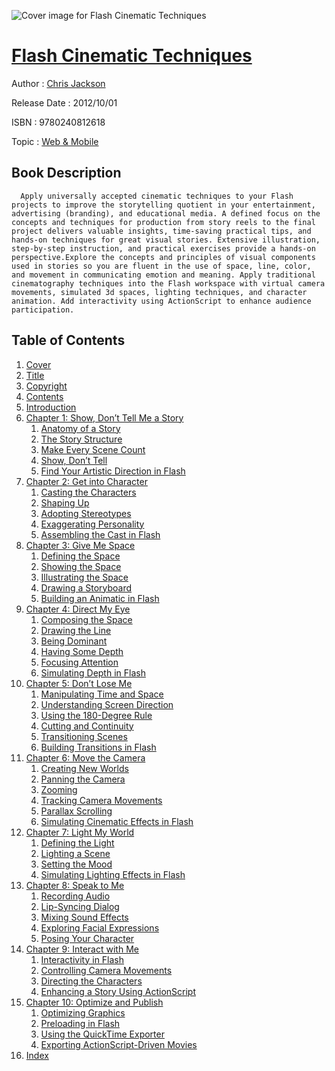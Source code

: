 ![Cover image for Flash Cinematic Techniques](https://imgdetail.ebookreading.net/cover/cover/web_mobile/EB9780240812618.jpg)

[Flash Cinematic Techniques](https://ebookreading.net/view/book/Flash+Cinematic+Techniques-EB9780240812618_1.html "Flash Cinematic Techniques")
====================================================================================================================

Author : [Chris Jackson](https://ebookreading.net/search/author/Chris+Jackson)

Release Date : 2012/10/01

ISBN : 9780240812618

Topic : [Web & Mobile](https://ebookreading.net/search/category/web-mobile)

Book Description
-----------------

      Apply universally accepted cinematic techniques to your Flash projects to improve the storytelling quotient in your entertainment, advertising (branding), and educational media. A defined focus on the concepts and techniques for production from story reels to the final project delivers valuable insights, time-saving practical tips, and hands-on techniques for great visual stories. Extensive illustration, step-by-step instruction, and practical exercises provide a hands-on perspective.Explore the concepts and principles of visual components used in stories so you are fluent in the use of space, line, color, and movement in communicating emotion and meaning. Apply traditional cinematography techniques into the Flash workspace with virtual camera movements, simulated 3d spaces, lighting techniques, and character animation. Add interactivity using ActionScript to enhance audience participation.
Table of Contents
-----------------

1. [Cover ](https://ebookreading.net/view/book/Flash+Cinematic+Techniques-EB9780240812618_1.html)
1. [Title ](https://ebookreading.net/view/book/Flash+Cinematic+Techniques-EB9780240812618_2.html)
1. [Copyright ](https://ebookreading.net/view/book/Flash+Cinematic+Techniques-EB9780240812618_3.html)
1. [Contents ](https://ebookreading.net/view/book/Flash+Cinematic+Techniques-EB9780240812618_4.html)
1. [Introduction ](https://ebookreading.net/view/book/Flash+Cinematic+Techniques-EB9780240812618_5.html)
1. [Chapter 1: Show, Don’t Tell Me a Story ](https://ebookreading.net/view/book/Flash+Cinematic+Techniques-EB9780240812618_6.html)
    1. [Anatomy of a Story ](https://ebookreading.net/view/book/Flash+Cinematic+Techniques-EB9780240812618_6.html#S7)
    1. [The Story Structure ](https://ebookreading.net/view/book/Flash+Cinematic+Techniques-EB9780240812618_6.html#S8)
    1. [Make Every Scene Count ](https://ebookreading.net/view/book/Flash+Cinematic+Techniques-EB9780240812618_6.html#S9)
    1. [Show, Don’t Tell ](https://ebookreading.net/view/book/Flash+Cinematic+Techniques-EB9780240812618_6.html#S10)
    1. [Find Your Artistic Direction in Flash ](https://ebookreading.net/view/book/Flash+Cinematic+Techniques-EB9780240812618_6.html#S11)
1. [Chapter 2: Get into Character ](https://ebookreading.net/view/book/Flash+Cinematic+Techniques-EB9780240812618_7.html)
    1. [Casting the Characters ](https://ebookreading.net/view/book/Flash+Cinematic+Techniques-EB9780240812618_7.html#S13)
    1. [Shaping Up ](https://ebookreading.net/view/book/Flash+Cinematic+Techniques-EB9780240812618_7.html#S14)
    1. [Adopting Stereotypes ](https://ebookreading.net/view/book/Flash+Cinematic+Techniques-EB9780240812618_7.html#S19)
    1. [Exaggerating Personality ](https://ebookreading.net/view/book/Flash+Cinematic+Techniques-EB9780240812618_7.html#S20)
    1. [Assembling the Cast in Flash ](https://ebookreading.net/view/book/Flash+Cinematic+Techniques-EB9780240812618_7.html#S25)
1. [Chapter 3: Give Me Space ](https://ebookreading.net/view/book/Flash+Cinematic+Techniques-EB9780240812618_8.html)
    1. [Defining the Space ](https://ebookreading.net/view/book/Flash+Cinematic+Techniques-EB9780240812618_8.html#S32)
    1. [Showing the Space ](https://ebookreading.net/view/book/Flash+Cinematic+Techniques-EB9780240812618_8.html#S38)
    1. [Illustrating the Space ](https://ebookreading.net/view/book/Flash+Cinematic+Techniques-EB9780240812618_8.html#S43)
    1. [Drawing a Storyboard ](https://ebookreading.net/view/book/Flash+Cinematic+Techniques-EB9780240812618_8.html#S44)
    1. [Building an Animatic in Flash ](https://ebookreading.net/view/book/Flash+Cinematic+Techniques-EB9780240812618_8.html#S46)
1. [Chapter 4: Direct My Eye ](https://ebookreading.net/view/book/Flash+Cinematic+Techniques-EB9780240812618_9.html)
    1. [Composing the Space ](https://ebookreading.net/view/book/Flash+Cinematic+Techniques-EB9780240812618_9.html#S49)
    1. [Drawing the Line ](https://ebookreading.net/view/book/Flash+Cinematic+Techniques-EB9780240812618_9.html#S51)
    1. [Being Dominant ](https://ebookreading.net/view/book/Flash+Cinematic+Techniques-EB9780240812618_9.html#S52)
    1. [Having Some Depth ](https://ebookreading.net/view/book/Flash+Cinematic+Techniques-EB9780240812618_9.html#S53)
    1. [Focusing Attention ](https://ebookreading.net/view/book/Flash+Cinematic+Techniques-EB9780240812618_9.html#S57)
    1. [Simulating Depth in Flash ](https://ebookreading.net/view/book/Flash+Cinematic+Techniques-EB9780240812618_9.html#S58)
1. [Chapter 5: Don’t Lose Me ](https://ebookreading.net/view/book/Flash+Cinematic+Techniques-EB9780240812618_10.html)
    1. [Manipulating Time and Space ](https://ebookreading.net/view/book/Flash+Cinematic+Techniques-EB9780240812618_10.html#S62)
    1. [Understanding Screen Direction ](https://ebookreading.net/view/book/Flash+Cinematic+Techniques-EB9780240812618_10.html#S63)
    1. [Using the 180-Degree Rule ](https://ebookreading.net/view/book/Flash+Cinematic+Techniques-EB9780240812618_10.html#S64)
    1. [Cutting and Continuity ](https://ebookreading.net/view/book/Flash+Cinematic+Techniques-EB9780240812618_10.html#S68)
    1. [Transitioning Scenes ](https://ebookreading.net/view/book/Flash+Cinematic+Techniques-EB9780240812618_10.html#S74)
    1. [Building Transitions in Flash ](https://ebookreading.net/view/book/Flash+Cinematic+Techniques-EB9780240812618_10.html#S76)
1. [Chapter 6: Move the Camera ](https://ebookreading.net/view/book/Flash+Cinematic+Techniques-EB9780240812618_11.html)
    1. [Creating New Worlds ](https://ebookreading.net/view/book/Flash+Cinematic+Techniques-EB9780240812618_11.html#S83)
    1. [Panning the Camera ](https://ebookreading.net/view/book/Flash+Cinematic+Techniques-EB9780240812618_11.html#S85)
    1. [Zooming ](https://ebookreading.net/view/book/Flash+Cinematic+Techniques-EB9780240812618_11.html#S89)
    1. [Tracking Camera Movements ](https://ebookreading.net/view/book/Flash+Cinematic+Techniques-EB9780240812618_11.html#S90)
    1. [Parallax Scrolling ](https://ebookreading.net/view/book/Flash+Cinematic+Techniques-EB9780240812618_11.html#S92)
    1. [Simulating Cinematic Effects in Flash ](https://ebookreading.net/view/book/Flash+Cinematic+Techniques-EB9780240812618_11.html#S94)
1. [Chapter 7: Light My World ](https://ebookreading.net/view/book/Flash+Cinematic+Techniques-EB9780240812618_13.html)
    1. [Defining the Light ](https://ebookreading.net/view/book/Flash+Cinematic+Techniques-EB9780240812618_13.html#S97)
    1. [Lighting a Scene ](https://ebookreading.net/view/book/Flash+Cinematic+Techniques-EB9780240812618_13.html#S98)
    1. [Setting the Mood ](https://ebookreading.net/view/book/Flash+Cinematic+Techniques-EB9780240812618_13.html#S99)
    1. [Simulating Lighting Effects in Flash ](https://ebookreading.net/view/book/Flash+Cinematic+Techniques-EB9780240812618_13.html#S100)
1. [Chapter 8: Speak to Me ](https://ebookreading.net/view/book/Flash+Cinematic+Techniques-EB9780240812618_0.html)
    1. [Recording Audio ](https://ebookreading.net/view/book/Flash+Cinematic+Techniques-EB9780240812618_0.html#S107)
    1. [Lip-Syncing Dialog ](https://ebookreading.net/view/book/Flash+Cinematic+Techniques-EB9780240812618_0.html#S109)
    1. [Mixing Sound Effects ](https://ebookreading.net/view/book/Flash+Cinematic+Techniques-EB9780240812618_0.html#S111)
    1. [Exploring Facial Expressions ](https://ebookreading.net/view/book/Flash+Cinematic+Techniques-EB9780240812618_0.html#S113)
    1. [Posing Your Character ](https://ebookreading.net/view/book/Flash+Cinematic+Techniques-EB9780240812618_0.html#S115)
1. [Chapter 9: Interact with Me ](https://ebookreading.net/view/book/Flash+Cinematic+Techniques-EB9780240812618_14.html)
    1. [Interactivity in Flash ](https://ebookreading.net/view/book/Flash+Cinematic+Techniques-EB9780240812618_14.html#S119)
    1. [Controlling Camera Movements ](https://ebookreading.net/view/book/Flash+Cinematic+Techniques-EB9780240812618_14.html#S123)
    1. [Directing the Characters](https://ebookreading.net/view/book/Flash+Cinematic+Techniques-EB9780240812618_14.html#S127)
    1. [Enhancing a Story Using ActionScript ](https://ebookreading.net/view/book/Flash+Cinematic+Techniques-EB9780240812618_14.html#S128)
1. [Chapter 10: Optimize and Publish ](https://ebookreading.net/view/book/Flash+Cinematic+Techniques-EB9780240812618_15.html)
    1. [Optimizing Graphics ](https://ebookreading.net/view/book/Flash+Cinematic+Techniques-EB9780240812618_15.html#S130)
    1. [Preloading in Flash ](https://ebookreading.net/view/book/Flash+Cinematic+Techniques-EB9780240812618_15.html#S131)
    1. [Using the QuickTime Exporter ](https://ebookreading.net/view/book/Flash+Cinematic+Techniques-EB9780240812618_15.html#S132)
    1. [Exporting ActionScript-Driven Movies ](https://ebookreading.net/view/book/Flash+Cinematic+Techniques-EB9780240812618_15.html#S133)
1. [Index ](https://ebookreading.net/view/book/Flash+Cinematic+Techniques-EB9780240812618_16.html)

